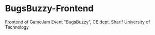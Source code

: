 # BugsBuzzy-Frontend
Frontend of GameJam Event "BugsBuzzy", CE dept. Sharif University of Technology
